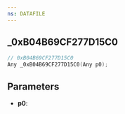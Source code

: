 ```yaml
---
ns: DATAFILE
---
```

## _0xB04B69CF277D15C0

```c
// 0xB04B69CF277D15C0
Any _0xB04B69CF277D15C0(Any p0);
```

## Parameters
* **p0**:
